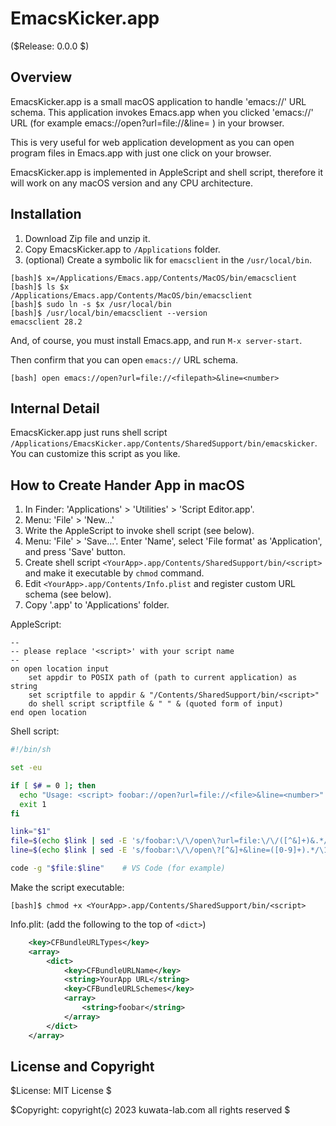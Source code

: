 EmacsKicker.app
===============

($Release: 0.0.0 $)


Overview
--------

EmacsKicker.app is a small macOS application to handle 'emacs://' URL schema.
This application invokes Emacs.app when you clicked 'emacs://' URL
(for example emacs://open?url=file://<file>&line=<number> ) in your browser.

This is very useful for web application development as you can open
program files in Emacs.app with just one click on your browser.

EmacsKicker.app is implemented in AppleScript and shell script, therefore
it will work on any macOS version and any CPU architecture.


Installation
------------

1. Download Zip file and unzip it.
2. Copy EmacsKicker.app to ``/Applications`` folder.
3. (optional) Create a symbolic lik for `emacsclient` in the `/usr/local/bin`.

```console
[bash]$ x=/Applications/Emacs.app/Contents/MacOS/bin/emacsclient
[bash]$ ls $x
/Applications/Emacs.app/Contents/MacOS/bin/emacsclient
[bash]$ sudo ln -s $x /usr/local/bin
[bash]$ /usr/local/bin/emacsclient --version
emacsclient 28.2
```

And, of course, you must install Emacs.app, and run `M-x server-start`.

Then confirm that you can open `emacs://` URL schema.

```console
[bash] open emacs://open?url=file://<filepath>&line=<number>
```


Internal Detail
---------------

EmacsKicker.app just runs shell script
`/Applications/EmacsKicker.app/Contents/SharedSupport/bin/emacskicker`.
You can customize this script as you like.


How to Create Hander App in macOS
---------------------------------

1. In Finder: 'Applications' > 'Utilities' > 'Script Editor.app'.
2. Menu: 'File' > 'New...'
3. Write the AppleScript to invoke shell script (see below).
4. Menu: 'File' > 'Save...'.
   Enter 'Name', select 'File format' as 'Application', and press 'Save' button.
5. Create shell script `<YourApp>.app/Contents/SharedSupport/bin/<script>`
   and make it executable by `chmod` command.
6. Edit `<YourApp>.app/Contents/Info.plist` and register custom URL schema (see below).
7. Copy '<YourApp>.app' to 'Applications' folder.

AppleScript:

```applescript
--
-- please replace '<script>' with your script name
--
on open location input
	set appdir to POSIX path of (path to current application) as string
	set scriptfile to appdir & "/Contents/SharedSupport/bin/<script>"
	do shell script scriptfile & " " & (quoted form of input)
end open location
```

Shell script:

```sh
#!/bin/sh

set -eu

if [ $# = 0 ]; then
  echo "Usage: <script> foobar://open?url=file://<file>&line=<number>"
  exit 1
fi

link="$1"
file=$(echo $link | sed -E 's/foobar:\/\/open\?url=file:\/\/([^&]+)&.*/\1/')
line=$(echo $link | sed -E 's/foobar:\/\/open\?[^&]+&line=([0-9]+).*/\1/')

code -g "$file:$line"    # VS Code (for example)
```

Make the script executable:

```console
[bash]$ chmod +x <YourApp>.app/Contents/SharedSupport/bin/<script>
```

Info.plit: (add the following to the top of `<dict>`)

```xml
	<key>CFBundleURLTypes</key>
	<array>
		<dict>
			<key>CFBundleURLName</key>
			<string>YourApp URL</string>
			<key>CFBundleURLSchemes</key>
			<array>
				<string>foobar</string>
			</array>
		</dict>
	</array>
```


License and Copyright
---------------------

$License: MIT License $

$Copyright: copyright(c) 2023 kuwata-lab.com all rights reserved $
